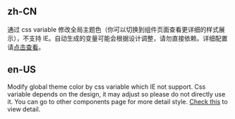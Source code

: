 ## zh-CN

通过 css variable 修改全局主题色（你可以切换到组件页面查看更详细的样式展示），不支持 IE。自动生成的变量可能会根据设计调整，请勿直接依赖。详细配置请[点击查看](/docs/react/customize-theme-variable)。

## en-US

Modify global theme color by css variable which IE not support. Css variable depends on the design, it may adjust so please do not directly use it. You can go to other components page for more detail style. [Check this](/docs/react/customize-theme-variable) to view detail.
